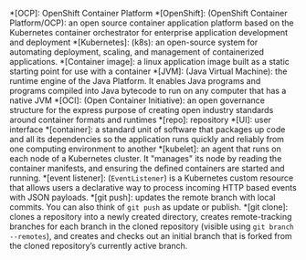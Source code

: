 *[OCP]: OpenShift Container Platform
*[OpenShift]: (OpenShift Container Platform/OCP): an open source container application platform based on the Kubernetes container orchestrator for enterprise application development and deployment
*[Kubernetes]: (k8s): an open-source system for automating deployment, scaling, and management of containerized applications.
*[Container image]: a linux application image built as a static starting point for use with a container
*[JVM]: (Java Virtual Machine): the runtime engine of the Java Platform. It enables Java programs and programs compiled into Java bytecode to run on any computer that has a native JVM
*[OCI]: (Open Container Initiative): an open governance structure for the express purpose of creating open industry standards around container formats and runtimes
*[repo]: repository
*[UI]: user interface
*[container]: a standard unit of software that packages up code and all its dependencies so the application runs quickly and reliably from one computing environment to another
*[kubelet]: an agent that runs on each node of a Kubernetes cluster. It "manages" its node by reading the container manifests, and ensuring the defined containers are started and running.
*[event listener]: (`EventListener`) is a Kubernetes custom resource that allows users a declarative way to process incoming HTTP based events with JSON payloads.
*[git push]: updates the remote branch with local commits. You can also think of `git push` as update or publish.
*[git clone]: clones a repository into a newly created directory, creates remote-tracking branches for each branch in the cloned repository (visible using `git branch --remotes`), and creates and checks out an initial branch that is forked from the cloned repository’s currently active branch.
